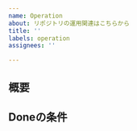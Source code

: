 ```yaml
---
name: Operation
about: リポジトリの運用関連はこちらから
title: ''
labels: operation
assignees: ''

---
```


## 概要

## Doneの条件
